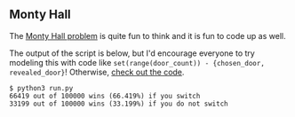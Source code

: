 ## Monty Hall

The [Monty Hall problem](https://en.wikipedia.org/wiki/Monty_Hall_problem) is quite fun to think and it is fun to code up as well.

The output of the script is below, but I'd encourage everyone to try modeling this with code like `set(range(door_count)) - {chosen_door, revealed_door}`! Otherwise, [check out the code](https://github.com/mounicm/monty-hall/blob/master/run.py#L13-L21).

```
$ python3 run.py
66419 out of 100000 wins (66.419%) if you switch
33199 out of 100000 wins (33.199%) if you do not switch
```
